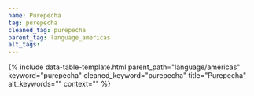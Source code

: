 ```yaml
---
name: Purepecha
tag: purepecha
cleaned_tag: purepecha
parent_tag: language_americas
alt_tags: 
---
```


{% include data-table-template.html 
  parent_path="language/americas" 
  keyword="purepecha" 
  cleaned_keyword="purepecha" 
  title="Purepecha"
  alt_keywords=""
  context=""
%}

